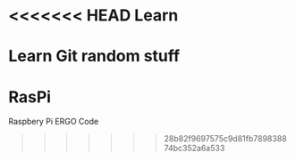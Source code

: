 <<<<<<< HEAD
Learn
=====

Learn Git
random stuff
=======
RasPi
=====

Raspbery Pi ERGO Code
>>>>>>> 28b82f9697575c9d81fb789838874bc352a6a533
